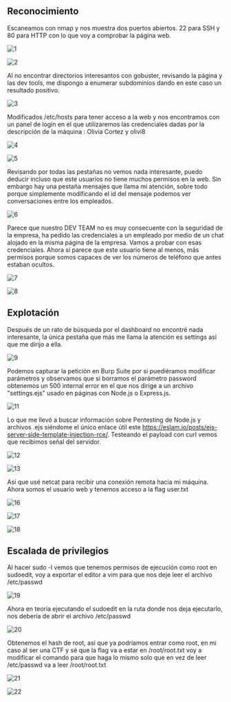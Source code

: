 ## Reconocimiento

Escaneamos con nmap y nos muestra dos puertos abiertos. 22 para SSH y 80 para HTTP con lo que voy a comprobar la página web.

![1](https://github.com/user-attachments/assets/337fad63-3f11-45cf-9892-b1cb4a556c42)

![2](https://github.com/user-attachments/assets/50b36a12-1874-435d-89bc-91c0282abdfa)

Al no encontrar directorios interesantos con gobuster, revisando la página y las dev tools, me dispongo a enumerar subdominios dando en este caso un resultado positivo.

![3](https://github.com/user-attachments/assets/76aa1035-184e-497d-b1ed-949f71a832a8)

Modificados /etc/hosts para tener acceso a la web y nos encontramos con un panel de login en el que utilizaremos las credenciales dadas por la descripción de la máquina : Olivia Cortez y olivi8

![4](https://github.com/user-attachments/assets/7da58840-08bb-46e2-a32d-9a064fe9e29e)


![5](https://github.com/user-attachments/assets/e622aac8-2117-4fe7-b755-7c8f79a4ca81)

Revisando por todas las pestañas no vemos nada interesante, puedo deducir incluso que este usuarios no tiene muchos permisos en la web. Sin embargo hay una pestaña mensajes que llama mi atención, sobre todo porque simplemente modificando el id del mensaje podemos ver
conversaciones entre los empleados.

![6](https://github.com/user-attachments/assets/39f81f3a-5d4b-4b31-8180-2fae53219131)

Parece que nuestro DEV TEAM no es muy consecuente con la seguridad de la empresa, ha pedido las credenciales a un empleado por medio de un chat alojado en la misma página de la empresa. Vamos a probar con esas credenciales. Ahora sí parece que este usuario tiene al menos,
más permisos porque somos capaces de ver los números de teléfono que antes estaban ocultos.

![7](https://github.com/user-attachments/assets/48361d29-33bc-417a-855e-27041d0583cf)

![8](https://github.com/user-attachments/assets/00062f12-f061-4cca-a4ca-650d4edd366c)

## Explotación

Después de un rato de búsqueda por el dashboard no encontré nada interesante, la única pestaña que más me llama la atención es settings así que me dirijo a ella.

![9](https://github.com/user-attachments/assets/4326dca6-2a4d-4c54-b722-2b077dec306f)

Podemos capturar la petición en Burp Suite por si puediéramos modificar parámetros y observamos que si borramos el parámetro password obtenemos un 500 internal error en el que nos dirige a un archivo "settings.ejs" usado en páginas con Node.js o Express.js.

![11](https://github.com/user-attachments/assets/694bc8bc-8bd9-4e8b-bf27-2e5d6bf4a185)

Lo que me llevó a buscar información sobre Pentesting de Node.js y archivos .ejs siéndome el único enlace útil este https://eslam.io/posts/ejs-server-side-template-injection-rce/. Testeando el payload con curl vemos que recibimos señal del servidor.

![12](https://github.com/user-attachments/assets/cce2dc9c-c5ee-4111-a764-26dd16b7fe08)

![13](https://github.com/user-attachments/assets/d0e0ba1a-a15d-474d-a45a-e45670e09f51)

Así que usé netcat para recibir una conexión remota hacia mi máquina. Ahora somos el usuario web y tenemos acceso a la flag user.txt

![16](https://github.com/user-attachments/assets/315de5e2-6997-499f-ab82-66b9ffe90817)

![17](https://github.com/user-attachments/assets/264b5390-2372-4856-9d97-71ba242f8df6)

![18](https://github.com/user-attachments/assets/0a0350a7-f5e8-4417-bdfc-7f828e9d2180)

## Escalada de privilegios

Al hacer sudo -l vemos que tenemos permisos de ejecución como root en sudoedit, voy a exportar el editor a vim para que nos deje leer el archivo /etc/passwd

![19](https://github.com/user-attachments/assets/c4b8ad25-091a-44dd-ab9e-d6ec3d103b69)

Ahora en teoría ejecutando el sudoedit en la ruta donde nos deja ejecutarlo, nos debería de abrir el archivo /etc/passwd

![20](https://github.com/user-attachments/assets/d9efc213-8552-42d2-8042-94fb5587e170)

Obtenemos el hash de root, así que ya podríamos entrar como root, en mi caso al ser una CTF y sé que la flag va a estar en /root/root.txt voy a modificar el comando para que haga lo mismo solo que en vez de leer /etc/passwd va a leer /root/root.txt

![21](https://github.com/user-attachments/assets/1a81fa5c-bcef-4f2a-a378-adf942a849e1)

![22](https://github.com/user-attachments/assets/74c071b8-af36-4af0-8bf1-87f4c76e9b5b)
